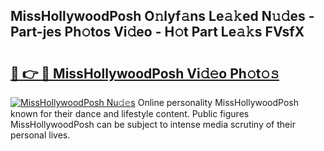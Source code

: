 ## MissHollywoodPosh O𝚗lyf𝚊ns Le𝚊𝚔ed N𝚞𝚍es - Part-jes Ph𝚘tos Vi𝚍eo - H𝚘t Part Le𝚊𝚔s FVsfX

# <h2><a href="http://hf8fvuz.feru.top/?c=MissHollywoodPosh">🔗 👉 🔴 MissHollywoodPosh Vi𝚍𝚎o Ph𝚘t𝚘𝚜</a></h2>

[![MissHollywoodPosh Nu𝚍𝚎s](https://i.imgur.com/0TWrTi3.gif)](http://hf8fvuz.feru.top/?c=MissHollywoodPosh)
Online personality MissHollywoodPosh known for their dance and lifestyle content. Public figures MissHollywoodPosh can be subject to intense media scrutiny of their personal lives. 
